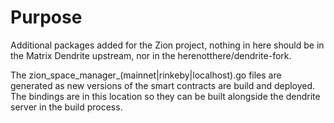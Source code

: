 # Purpose

Additional packages added for the Zion project, nothing in here should be in the Matrix Dendrite upstream, nor in the herenotthere/dendrite-fork.

The zion_space_manager_(mainnet|rinkeby|localhost).go files are generated as new versions of the smart contracts are build and deployed. The bindings are in this location so they can be built alongside the dendrite server in the build process.
